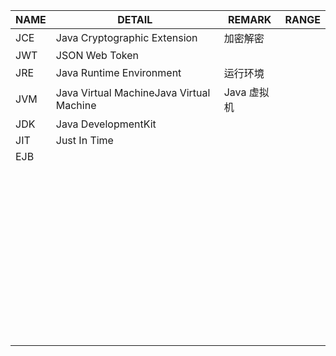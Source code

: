 NAME | DETAIL|REMARK|RANGE
---|---|---|---
JCE|Java Cryptographic Extension|加密解密|
JWT| JSON Web Token||
JRE|Java Runtime Environment|运行环境
JVM|Java Virtual MachineJava Virtual Machine|Java 虚拟机|
JDK|Java DevelopmentKit||
JIT|Just In Time||
EJB|||
|||
|||
|||
|||
|||
|||
|||
|||
|||
|||
|||
|||
|||
|||
|||
|||
|||
|||
|||
|||
|||
|||
|||
|||
|||
|||
|||
|||
|||
|||
|||
|||
|||
|||
|||
|||
|||
|||
|||
|||
|||
|||
|||
|||
|||
|||
|||
|||
